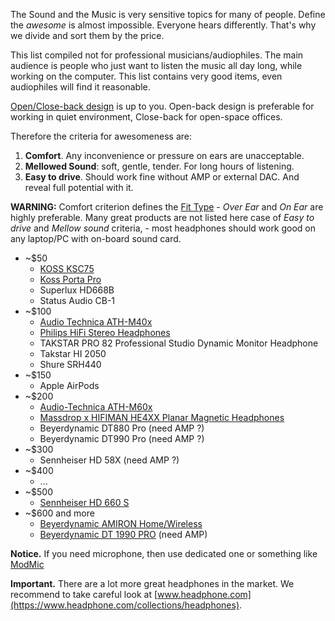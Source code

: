 The Sound and the Music is very sensitive topics for many of people. Define the *awesome* is almost impossible. Everyone hears differently. That's why we divide and sort them by the price.

This list compiled not for professional musicians/audiophiles. The main audience is people who just want to listen the music all day long, while working on the computer. This list contains very good items, even audiophiles will find it reasonable.

[Open/Close-back design](https://www.headphone.com/pages/open-vs-closed-headphones) is up to you. Open-back design is preferable for working in quiet environment, Close-back for open-space offices.

Therefore the criteria for awesomeness are:
1. **Comfort**. Any inconvenience or pressure on ears are unacceptable.
2. **Mellowed Sound**: soft, gentle, tender. For long hours of listening.
3. **Easy to drive**. Should work fine without AMP or external DAC. And reveal full potential with it.

**WARNING:** Comfort criterion defines the [Fit Type](https://www.headphone.com/pages/headphone-fit-types) - *Over Ear* and *On Ear* are highly preferable. Many great products are not listed here case of *Easy to drive* and *Mellow sound* criteria, - most headphones should work good on any laptop/PC with on-board sound card.

* ~$50
  - [KOSS KSC75](koss_ksc75/README.md)
  - [Koss Porta Pro](koss_porta_pro/README.md)
  - Superlux HD668B
  - Status Audio CB-1
* ~$100
  - [Audio Technica ATH-M40x](audio_technica_ath-m40x/README.md)
  - [Philips HiFi Stereo Headphones](philips_shp9500s/README.md)
  - TAKSTAR PRO 82 Professional Studio Dynamic Monitor Headphone
  - Takstar HI 2050
  - Shure SRH440
* ~$150
  - Apple AirPods
* ~$200
  - [Audio-Technica ATH-M60x](audio_technica_ath-m60x/README.md)
  - [Massdrop x HIFIMAN HE4XX Planar Magnetic Headphones](hifiman_he4xx/README.md)
  - Beyerdynamic DT880 Pro (need AMP ?)
  - Beyerdynamic DT990 Pro (need AMP ?)
* ~$300
  - Sennheiser HD 58X (need AMP ?)
* ~$400
  - ...
* ~$500
  - [Sennheiser HD 660 S](https://en-us.sennheiser.com/headphones-audiophile-high-end-hd-660-s)
* ~$600 and more
  - [Beyerdynamic AMIRON Home/Wireless](https://north-america.beyerdynamic.com/amiron-wireless.html)
  - [Beyerdynamic DT 1990 PRO](beyerdynamic_dt_1990_pro/README.md) (need AMP)

**Notice.** If you need microphone, then use dedicated one or something like [ModMic](https://antlionaudio.com/)

**Important.** There are a lot more great headphones in the market. We recommend to take careful look at [www.headphone.com](https://www.headphone.com/collections/headphones).
